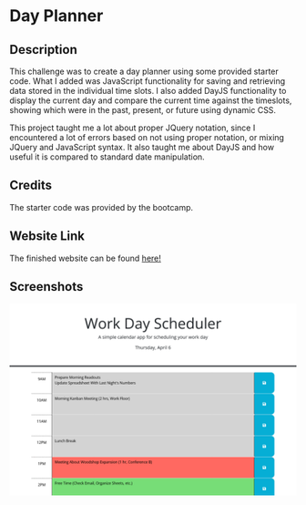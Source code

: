 # Day Planner

## Description
This challenge was to create a day planner using some provided starter code. What I added was JavaScript functionality for saving and retrieving data stored in the individual time slots. I also added DayJS functionality to display the current day and compare the current time against the timeslots, showing which were in the past, present, or future using dynamic CSS.

This project taught me a lot about proper JQuery notation, since I encountered a lot of errors based on not using proper notation, or mixing JQuery and JavaScript syntax. It also taught me about DayJS and how useful it is compared to standard date manipulation. 

## Credits
The starter code was provided by the bootcamp.

## Website Link
The finished website can be found [here!](https://alecryanhunter.github.io/Day-Planner/)

## Screenshots
![Website Screenshot](./Screenshot.png)